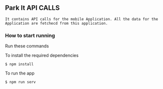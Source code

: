 ## Park It API CALLS

	It contains API calls for the mobile Application. All the data for the Application are fetchecd from this application.

### How to start running
Run these commands

To install the required dependencies 

	$ npm install
	
To run the app
 	
	$ npm run serv
